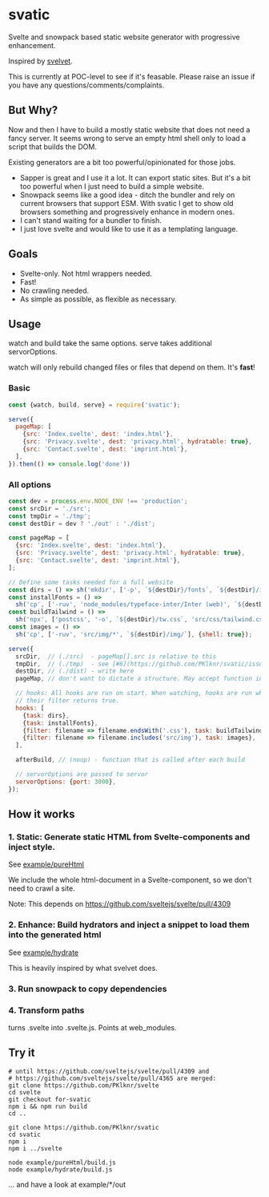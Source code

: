 # svatic

Svelte and snowpack based static website generator with progressive enhancement.

Inspired by [svelvet](https://github.com/jakedeichert/svelvet).

This is currently at POC-level to see if it's feasable. Please raise an issue
if you have any questions/comments/complaints.


## But Why?
Now and then I have to build a mostly static website that does not need a fancy server.
It seems wrong to serve an empty html shell only to load a script that builds the DOM.

Existing generators are a bit too powerful/opinionated for those jobs.
* Sapper is great and I use it a lot. It can export static sites.
But it's a bit too powerful when I just need to build a simple website.
* Snowpack seems like a good idea - ditch the bundler and rely on current browsers
that support ESM. With svatic I get to show old browsers something and
progressively enhance in modern ones.
* I can't stand waiting for a bundler to finish.
* I just love svelte and would like to use it as a templating language.


## Goals
* Svelte-only. Not html wrappers needed.
* Fast!
* No crawling needed.
* As simple as possible, as flexible as necessary.


## Usage
watch and build take the same options. serve takes additional servorOptions.

watch will only rebuild changed files or files that depend on them.
It's **fast**!

### Basic
```js
const {watch, build, serve} = require('svatic');

serve({
  pageMap: [
    {src: 'Index.svelte', dest: 'index.html'},
    {src: 'Privacy.svelte', dest: 'privacy.html', hydratable: true},
    {src: 'Contact.svelte', dest: 'imprint.html'},
  ],
}).then(() => console.log('done'))
```

### All options
```js
const dev = process.env.NODE_ENV !== 'production';
const srcDir = './src';
const tmpDir = './tmp';
const destDir = dev ? './out' : './dist';

const pageMap = [
  {src: 'Index.svelte', dest: 'index.html'},
  {src: 'Privacy.svelte', dest: 'privacy.html', hydratable: true},
  {src: 'Contact.svelte', dest: 'imprint.html'},
];

// Define some tasks needed for a full website
const dirs = () => sh('mkdir', ['-p', `${destDir}/fonts`, `${destDir}/img`]);
const installFonts = () =>
  sh('cp', ['-ruv', 'node_modules/typeface-inter/Inter (web)', `${destDir}/fonts`]);
const buildTailwind = () =>
  sh('npx', ['postcss', '-o', `${destDir}/tw.css`, 'src/css/tailwind.css']);
const images = () =>
  sh('cp', ['-ruv', 'src/img/*', `${destDir}/img/`], {shell: true});

serve({
  srcDir,  // (./src)  - pageMap[].src is relative to this
  tmpDir,  // (./tmp)  - see [#6](https://github.com/PKlknr/svatic/issues/6)
  destDir, // (./dist) - write here
  pageMap, // don't want to dictate a structure. May accept function in the future

  // hooks: All hooks are run on start. When watching, hooks are run when
  // their filter returns true.
  hooks: [
    {task: dirs},
    {task: installFonts},
    {filter: filename => filename.endsWith('.css'), task: buildTailwind},
    {filter: filename => filename.includes('src/img'), task: images},
  ],

  afterBuild, // (noop) - function that is called after each build

  // servorOptions are passed to servor
  servorOptions: {port: 3000},
});
```

## How it works
### 1. Static: Generate static HTML from Svelte-components and inject style.

See [example/pureHtml](https://github.com/PKlknr/svatic/tree/master/example/pureHtml)

We include the whole html-document in a Svelte-component, so we don't need to crawl a site.

Note: This depends on https://github.com/sveltejs/svelte/pull/4309


### 2. Enhance: Build hydrators and inject a snippet to load them into the generated html

See [example/hydrate](https://github.com/PKlknr/svatic/tree/master/example/hydrate)

This is heavily inspired by what svelvet does.

### 3. Run snowpack to copy dependencies

### 4. Transform paths
turns .svelte into .svelte.js. Points at web_modules.


## Try it
```
# until https://github.com/sveltejs/svelte/pull/4309 and
# https://github.com/sveltejs/svelte/pull/4365 are merged:
git clone https://github.com/PKlknr/svelte
cd svelte
git checkout for-svatic
npm i && npm run build
cd ..

git clone https://github.com/PKlknr/svatic
cd svatic
npm i
npm i ../svelte

node example/pureHtml/build.js
node example/hydrate/build.js
```
... and have a look at example/*/out
